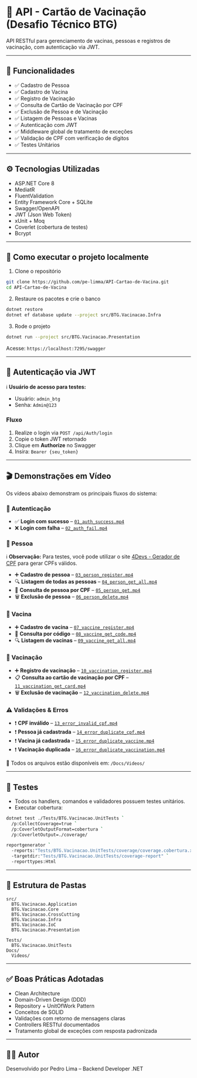 
# 💉 API - Cartão de Vacinação (Desafio Técnico BTG)

API RESTful para gerenciamento de vacinas, pessoas e registros de vacinação, com autenticação via JWT.

---

## 📌 Funcionalidades

- ✅ Cadastro de Pessoa
- ✅ Cadastro de Vacina
- ✅ Registro de Vacinação
- ✅ Consulta de Cartão de Vacinação por CPF
- ✅ Exclusão de Pessoa e de Vacinação
- ✅ Listagem de Pessoas e Vacinas
- ✅ Autenticação com JWT
- ✅ Middleware global de tratamento de exceções
- ✅ Validação de CPF com verificação de dígitos
- ✅ Testes Unitários

---

## ⚙️ Tecnologias Utilizadas

- ASP.NET Core 8
- MediatR
- FluentValidation
- Entity Framework Core + SQLite
- Swagger/OpenAPI
- JWT (Json Web Token)
- xUnit + Moq
- Coverlet (cobertura de testes)
- Bcrypt

---

## 🚀 Como executar o projeto localmente

1. Clone o repositório

```bash
git clone https://github.com/pe-limma/API-Cartao-de-Vacina.git
cd API-Cartao-de-Vacina
```

2. Restaure os pacotes e crie o banco

```bash
dotnet restore
dotnet ef database update --project src/BTG.Vacinacao.Infra
```

3. Rode o projeto

```bash
dotnet run --project src/BTG.Vacinacao.Presentation
```

Acesse: `https://localhost:7295/swagger`

---

## 🔐 Autenticação via JWT

ℹ️ **Usuário de acesso para testes:**
- Usuário: `admin_btg`
- Senha: `Admin@123`

### Fluxo

1. Realize o login via `POST /api/Auth/login`
2. Copie o token JWT retornado
3. Clique em **Authorize** no Swagger
4. Insira: `Bearer {seu_token}`

---

## 🎬 Demonstrações em Vídeo

Os vídeos abaixo demonstram os principais fluxos do sistema:

### 🔐 Autenticação
- ✅ **Login com sucesso** – [`01_auth_success.mp4`](docs/videos/01_auth_success.mp4)
- ❌ **Login com falha** – [`02_auth_fail.mp4`](docs/videos/02_auth_fail.mp4)

### 👤 Pessoa

ℹ️ **Observação:** Para testes, você pode utilizar o site [4Devs - Gerador de CPF](https://www.4devs.com.br/gerador_de_cpf) para gerar CPFs válidos.

- ➕ **Cadastro de pessoa** – [`03_person_register.mp4`](docs/videos/03_person_register.mp4)
- 🔍 **Listagem de todas as pessoas** – [`04_person_get_all.mp4`](docs/videos/04_person_get_all.mp4)
- 🔎 **Consulta de pessoa por CPF** – [`05_person_get.mp4`](docs/videos/05_person_get.mp4)
- 🗑️ **Exclusão de pessoa** – [`06_person_delete.mp4`](docs/videos/06_person_delete.mp4)

### 💉 Vacina
- ➕ **Cadastro de vacina** – [`07_vaccine_register.mp4`](docs/videos/07_vaccine_register.mp4)
- 🔎 **Consulta por código** – [`08_vaccine_get_code.mp4`](docs/videos/08_vaccine_get_code.mp4)
- 🔍 **Listagem de vacinas** – [`09_vaccine_get_all.mp4`](docs/videos/09_vaccine_get_all.mp4)

### 💊 Vacinação
- ➕ **Registro de vacinação** – [`10_vaccination_register.mp4`](docs/videos/10_vaccination_register.mp4)
- 📋 **Consulta ao cartão de vacinação por CPF** – [`11_vaccination_get_card.mp4`](docs/videos/11_vaccination_get_card.mp4)
- 🗑️ **Exclusão de vacinação** – [`12_vaccination_delete.mp4`](docs/videos/12_vaccination_delete.mp4)

### ⚠️ Validações & Erros
- ❗ **CPF inválido** – [`13_error_invalid_cpf.mp4`](docs/videos/13_error_invalid_cpf.mp4)
- ❗ **Pessoa já cadastrada** – [`14_error_duplicate_cpf.mp4`](docs/videos/14_error_duplicate_cpf.mp4)
- ❗ **Vacina já cadastrada** – [`15_error_duplicate_vaccine.mp4`](docs/videos/15_error_duplicate_vaccine.mp4)
- ❗ **Vacinação duplicada** – [`16_error_duplicate_vaccination.mp4`](docs/videos/16_error_duplicate_vaccination.mp4)

📁 Todos os arquivos estão disponíveis em: `/Docs/Videos/`

---

## 🧪 Testes

- Todos os handlers, comandos e validadores possuem testes unitários.
- Executar cobertura:

```bash
dotnet test ./Tests/BTG.Vacinacao.UnitTests `
  /p:CollectCoverage=true `
  /p:CoverletOutputFormat=cobertura `
  /p:CoverletOutput=./coverage/

reportgenerator `
  -reports:"Tests/BTG.Vacinacao.UnitTests/coverage/coverage.cobertura.xml" `
  -targetdir:"Tests/BTG.Vacinacao.UnitTests/coverage-report" `
  -reporttypes:Html
```

---

## 📂 Estrutura de Pastas

```
src/
  BTG.Vacinacao.Application
  BTG.Vacinacao.Core
  BTG.Vacinacao.CrossCutting
  BTG.Vacinacao.Infra
  BTG.Vacinacao.IoC
  BTG.Vacinacao.Presentation

Tests/
  BTG.Vacinacao.UnitTests
Docs/
  Videos/
```

---

## ✅ Boas Práticas Adotadas

- Clean Architecture
- Domain-Driven Design (DDD)
- Repository + UnitOfWork Pattern
- Conceitos de SOLID
- Validações com retorno de mensagens claras
- Controllers RESTful documentados
- Tratamento global de exceções com resposta padronizada

---

## 👨‍💻 Autor

Desenvolvido por Pedro Lima – Backend Developer .NET
